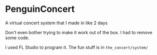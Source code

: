 # PenguinConcert
A virtual concert system that I made in like 2 days

Don't even bother trying to make it work out of the box. I had to remove some code.

I used FL Studio to program it. The fun stuff is in `the_concert/system/`

